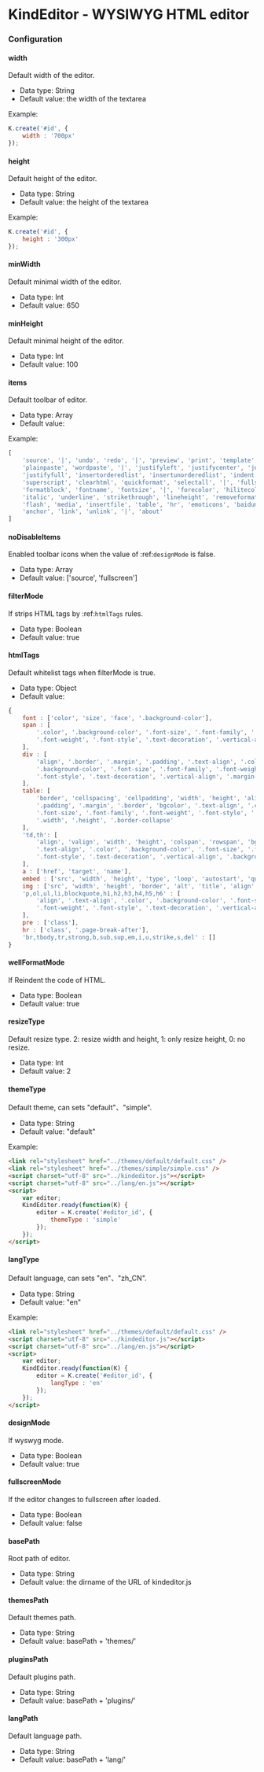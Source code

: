 # KindEditor - WYSIWYG HTML editor

### Configuration

#### width
Default width of the editor.

* Data type: String
* Default value: the width of the textarea

Example:

```js
K.create('#id', {
	width : '700px'
});
```

#### height
Default height of the editor.

* Data type: String
* Default value: the height of the textarea

Example:

```js
K.create('#id', {
	height : '300px'
});
```

#### minWidth
Default minimal width of the editor.

* Data type: Int
* Default value: 650

#### minHeight
Default minimal height of the editor.

* Data type: Int
* Default value: 100

#### items
Default toolbar of editor.

* Data type: Array
* Default value:

Example:

```js
[
	'source', '|', 'undo', 'redo', '|', 'preview', 'print', 'template', 'code', 'cut', 'copy', 'paste',
	'plainpaste', 'wordpaste', '|', 'justifyleft', 'justifycenter', 'justifyright',
	'justifyfull', 'insertorderedlist', 'insertunorderedlist', 'indent', 'outdent', 'subscript',
	'superscript', 'clearhtml', 'quickformat', 'selectall', '|', 'fullscreen', '/',
	'formatblock', 'fontname', 'fontsize', '|', 'forecolor', 'hilitecolor', 'bold',
	'italic', 'underline', 'strikethrough', 'lineheight', 'removeformat', '|', 'image', 'multiimage',
	'flash', 'media', 'insertfile', 'table', 'hr', 'emoticons', 'baidumap', 'pagebreak',
	'anchor', 'link', 'unlink', '|', 'about'
]
```

#### noDisableItems
Enabled toolbar icons when the value of :ref:`designMode` is false.

* Data type: Array
* Default value: ['source', 'fullscreen']

#### filterMode
If strips HTML tags by :ref:`htmlTags` rules.

* Data type: Boolean
* Default value: true

#### htmlTags
Default whitelist tags when filterMode is true.

* Data type: Object
* Default value:

```js
{
	font : ['color', 'size', 'face', '.background-color'],
	span : [
		'.color', '.background-color', '.font-size', '.font-family', '.background',
		'.font-weight', '.font-style', '.text-decoration', '.vertical-align', '.line-height'
	],
	div : [
		'align', '.border', '.margin', '.padding', '.text-align', '.color',
		'.background-color', '.font-size', '.font-family', '.font-weight', '.background',
		'.font-style', '.text-decoration', '.vertical-align', '.margin-left'
	],
	table: [
		'border', 'cellspacing', 'cellpadding', 'width', 'height', 'align', 'bordercolor',
		'.padding', '.margin', '.border', 'bgcolor', '.text-align', '.color', '.background-color',
		'.font-size', '.font-family', '.font-weight', '.font-style', '.text-decoration', '.background',
		'.width', '.height', '.border-collapse'
	],
	'td,th': [
		'align', 'valign', 'width', 'height', 'colspan', 'rowspan', 'bgcolor',
		'.text-align', '.color', '.background-color', '.font-size', '.font-family', '.font-weight',
		'.font-style', '.text-decoration', '.vertical-align', '.background', '.border'
	],
	a : ['href', 'target', 'name'],
	embed : ['src', 'width', 'height', 'type', 'loop', 'autostart', 'quality', '.width', '.height', 'align', 'allowscriptaccess'],
	img : ['src', 'width', 'height', 'border', 'alt', 'title', 'align', '.width', '.height', '.border'],
	'p,ol,ul,li,blockquote,h1,h2,h3,h4,h5,h6' : [
		'align', '.text-align', '.color', '.background-color', '.font-size', '.font-family', '.background',
		'.font-weight', '.font-style', '.text-decoration', '.vertical-align', '.text-indent', '.margin-left'
	],
	pre : ['class'],
	hr : ['class', '.page-break-after'],
	'br,tbody,tr,strong,b,sub,sup,em,i,u,strike,s,del' : []
}
```

#### wellFormatMode
If Reindent the code of HTML.

* Data type: Boolean
* Default value: true

#### resizeType
Default resize type. 2: resize width and height, 1: only resize height, 0: no resize.

* Data type: Int
* Default value: 2

#### themeType
Default theme, can sets "default"、"simple".

* Data type: String
* Default value: "default"

Example:

```html
<link rel="stylesheet" href="../themes/default/default.css" />
<link rel="stylesheet" href="../themes/simple/simple.css" />
<script charset="utf-8" src="../kindeditor.js"></script>
<script charset="utf-8" src="../lang/en.js"></script>
<script>
	var editor;
	KindEditor.ready(function(K) {
		editor = K.create('#editor_id', {
			themeType : 'simple'
		});
	});
</script>
```

#### langType
Default language, can sets "en"、"zh_CN".

* Data type: String
* Default value: "en"

Example:

```html
<link rel="stylesheet" href="../themes/default/default.css" />
<script charset="utf-8" src="../kindeditor.js"></script>
<script charset="utf-8" src="../lang/en.js"></script>
<script>
	var editor;
	KindEditor.ready(function(K) {
		editor = K.create('#editor_id', {
			langType : 'en'
		});
	});
</script>
```

#### designMode
If wyswyg mode.

* Data type: Boolean
* Default value: true

#### fullscreenMode
If the editor changes to fullscreen after loaded.

* Data type: Boolean
* Default value: false

#### basePath
Root path of editor.

* Data type: String
* Default value: the dirname of the URL of kindeditor.js

#### themesPath
Default themes path.

* Data type: String
* Default value: basePath + 'themes/'

#### pluginsPath
Default plugins path.

* Data type: String
* Default value: basePath + 'plugins/'

#### langPath
Default language path.

* Data type: String
* Default value: basePath + 'lang/'
